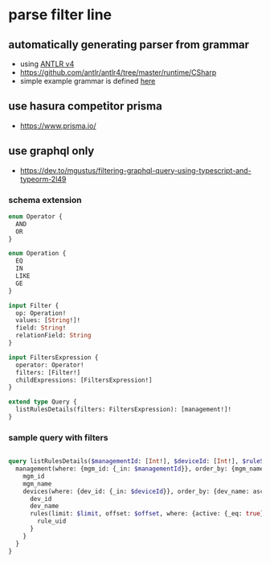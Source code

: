 # parse filter line

## automatically generating parser from grammar
- using [ANTLR v4](https://www.antlr.org/download.html)
- <https://github.com/antlr/antlr4/tree/master/runtime/CSharp>
- simple example grammar is defined [here](/design/UI/ui-filter-grammar.g4)

## use hasura competitor prisma

- <https://www.prisma.io/>

## use graphql only
- <https://dev.to/mgustus/filtering-graphql-query-using-typescript-and-typeorm-2l49>


### schema extension

```graphql
enum Operator {
  AND
  OR
}

enum Operation {
  EQ
  IN
  LIKE
  GE
}

input Filter {
  op: Operation!
  values: [String!]!
  field: String!
  relationField: String
}

input FiltersExpression {
  operator: Operator!
  filters: [Filter!]
  childExpressions: [FiltersExpression!]
}

extend type Query {
  listRulesDetails(filters: FiltersExpression): [management!]!
}
```

### sample query with filters
```graphql

query listRulesDetails($managementId: [Int!], $deviceId: [Int!], $ruleSrcName: [String!], $ruleSrcIp: [cidr!], $limit: Int, $offset: Int) {
  management(where: {mgm_id: {_in: $managementId}}, order_by: {mgm_name: asc}) {
    mgm_id
    mgm_name
    devices(where: {dev_id: {_in: $deviceId}}, order_by: {dev_name: asc}) {
      dev_id
      dev_name
      rules(limit: $limit, offset: $offset, where: {active: {_eq: true}, rule_src: {_in: $ruleSrcName}, rule_disabled: {_eq: false}, rule_froms: {object: {obj_ip: {_in: $ruleSrcIp}}}}, order_by: {rule_num_numeric: asc}) {
        rule_uid
      }
    }
  }
}
```
